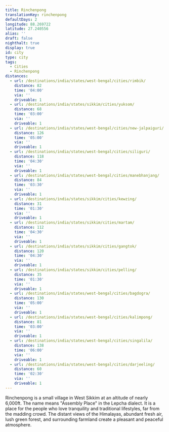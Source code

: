 ```yaml
---
title: Rinchenpong
translationKey: rinchenpong
defaultDays: 2
longitude: 88.269722
latitude: 27.240556
alias: ''
draft: false
nighthalt: true
display: true
id: city
type: city
tags:
  - Cities
  - Rinchenpong
distances:
  - url: /destinations/india/states/west-bengal/cities/rimbik/
    distance: 82
    time: '04:00'
    via: ''
    driveable: 1
  - url: /destinations/india/states/sikkim/cities/yuksom/
    distance: 68
    time: '03:00'
    via: ''
    driveable: 1
  - url: /destinations/india/states/west-bengal/cities/new-jalpaiguri/
    distance: 126
    time: '05:00'
    via: ''
    driveable: 1
  - url: /destinations/india/states/west-bengal/cities/siliguri/
    distance: 118
    time: '04:30'
    via: ''
    driveable: 1
  - url: /destinations/india/states/west-bengal/cities/manebhanjang/
    distance: 84
    time: '03:30'
    via: ''
    driveable: 1
  - url: /destinations/india/states/sikkim/cities/kewzing/
    distance: 31
    time: '01:30'
    via: ''
    driveable: 1
  - url: /destinations/india/states/sikkim/cities/martam/
    distance: 112
    time: '04:30'
    via: ''
    driveable: 1
  - url: /destinations/india/states/sikkim/cities/gangtok/
    distance: 120
    time: '04:30'
    via: ''
    driveable: 1
  - url: /destinations/india/states/sikkim/cities/pelling/
    distance: 35
    time: '01:30'
    via: ''
    driveable: 1
  - url: /destinations/india/states/west-bengal/cities/bagdogra/
    distance: 130
    time: '05:00'
    via: ''
    driveable: 1
  - url: /destinations/india/states/west-bengal/cities/kalimpong/
    distance: 81
    time: '03:00'
    via: ''
    driveable: 1
  - url: /destinations/india/states/west-bengal/cities/singalila/
    distance: 138
    time: '06:00'
    via: ''
    driveable: 1
  - url: /destinations/india/states/west-bengal/cities/darjeeling/
    distance: 60
    time: '02:30'
    via: ''
    driveable: 1
---
```




























































































Rinchenpong is a small village in West Sikkim at an altitude of nearly 6,000ft. The name  means "Assembly Place" in the Lepcha dialect. It is a place for the people who love tranquility and traditional lifestyles, far from the madding crowd. The distant views of the  Himalayas, abundant fresh air, lush green forest, and surrounding farmland create a pleasant and peaceful atmosphere.